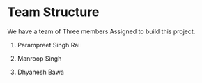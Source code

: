 # Team Structure

We have a team of Three members Assigned to build this project.

1. Parampreet Singh Rai

2. Manroop Singh

3. Dhyanesh Bawa


